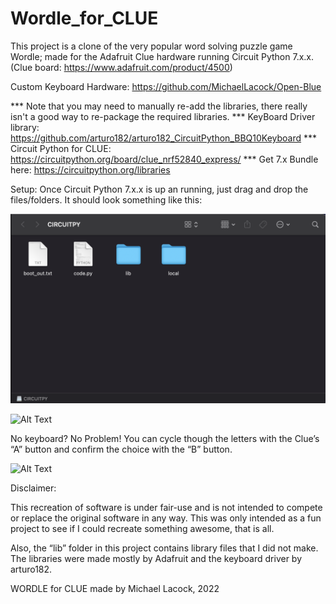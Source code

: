 # Wordle_for_CLUE

This project is a clone of the very popular word solving puzzle game Wordle; made for the Adafruit Clue hardware running Circuit Python 7.x.x. (Clue board: https://www.adafruit.com/product/4500)

Custom Keyboard Hardware: https://github.com/MichaelLacock/Open-Blue

*** Note that you may need to manually re-add the libraries, there really isn't a good way to re-package the required libraries.
*** KeyBoard Driver library: https://github.com/arturo182/arturo182_CircuitPython_BBQ10Keyboard
*** Circuit Python for CLUE: https://circuitpython.org/board/clue_nrf52840_express/
*** Get 7.x Bundle here: https://circuitpython.org/libraries

Setup:
Once Circuit Python 7.x.x is up an running, just drag and drop the files/folders.  It should look something like this:

![Alt Text]( https://raw.githubusercontent.com/MichaelLacock/Wordle_for_CLUE/main/examples/file_layout.png)

![Alt Text]( https://github.com/MichaelLacock/Wordle_for_CLUE/blob/main/examples/keyboard.gif?raw=true
)

No keyboard?  No Problem!  You can cycle though the letters with the Clue’s “A” button and confirm the choice with the “B” button.

![Alt Text]( https://github.com/MichaelLacock/Wordle_for_CLUE/blob/main/examples/no_keyboard.gif?raw=true
)


Disclaimer:

This recreation of software is under fair-use and is not intended to compete or replace the original software in any way.  This was only intended as a fun project to see if I could recreate something awesome, that is all.

Also, the “lib” folder in this project contains library files that I did not make.  The libraries were made mostly by Adafruit and the keyboard driver by arturo182.

WORDLE for CLUE made by Michael Lacock, 2022
